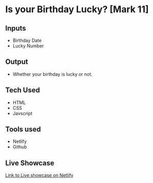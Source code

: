 # Is your Birthday Lucky? [Mark 11]



## Inputs

 - Birthday Date
 - Lucky Number

## Output

 - Whether your birthday is lucky or not.

## Tech Used
 - HTML
 - CSS
 - Javscript
 
 ## Tools used
 - Netlify
 - Github

  

## Live Showcase
[Link to Live showcase on Netlify](https://birthdayluckyvv32.netlify.app/)

